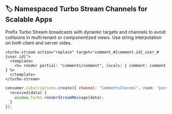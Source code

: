 ## 🏷️ Namespaced Turbo Stream Channels for Scalable Apps

Prefix Turbo Stream broadcasts with dynamic targets and channels to avoid collisions in multi‑tenant or componentized views. Use string interpolation on both client and server sides.

```erb
<turbo-stream action="replace" target="comment_#{comment.id}_user_#{user.id}">
  <template>
    <%= render partial: "comments/comment", locals: { comment: comment } %>
  </template>
</turbo-stream>
```

```js
consumer.subscriptions.create({ channel: "CommentsChannel", room: "post_#{postId}" }, {
  received(data) {
    window.Turbo.renderStreamMessage(data);
  }
});
```
